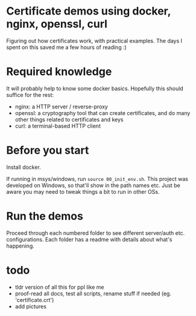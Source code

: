 # Certificate demos using docker, nginx, openssl, curl

Figuring out how certificates work, with practical examples. The days
I spent on this saved me a few hours of reading :)

# Required knowledge

It will probably help to know some docker basics. Hopefully this
should suffice for the rest:

- nginx:   a HTTP server / reverse-proxy
- openssl: a cryptography tool that can create certificates,
           and do many other things related to certificates and keys
- curl:    a terminal-based HTTP client

# Before you start

Install docker.

If running in msys/windows, run `source 00_init_env.sh`.
This project was developed on Windows, so that'll show in
the path names etc. Just be aware you may need to tweak
things a bit to run in other OSs.

# Run the demos

Proceed through each numbered folder to see different server/auth
etc. configurations. Each folder has a readme with details about
what's happening.

# todo

- tldr version of all this for ppl like me
- proof-read all docs, test all scripts, rename stuff if needed (eg. 'certificate.crt')
- add pictures
